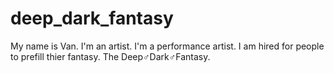 # deep_dark_fantasy
My name is Van. I'm an artist. I'm a performance artist. I am hired for people to prefill thier fantasy. The Deep♂Dark♂Fantasy.
